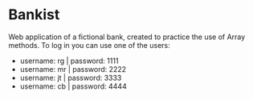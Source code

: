 # Bankist
Web application of a fictional bank, created to practice the use of Array methods.
To log in you can use one of the users:
- username: rg | password: 1111
- username: mr | password: 2222
- username: jt | password: 3333
- username: cb | password: 4444
